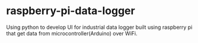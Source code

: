 # raspberry-pi-data-logger
Using python to develop UI for industrial data logger built using raspberry pi that get data from microcontroller(Arduino) over WiFi.
